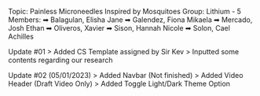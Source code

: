 Topic: Painless Microneedles Inspired by Mosquitoes
Group: Lithium - 5
Members: 
    ➡ Balagulan, Elisha Jane
    ➡ Galendez, Fiona Mikaela
    ➡ Mercado, Josh Ethan
    ➡ Oliveros, Xavier
    ➡ Sison, Hannah Nicole
    ➡ Solon, Cael Achilles

Update #01
    > Added CS Template assigned by Sir Kev
    > Inputted some contents regarding our research

Update #02 (05/01/2023)
    > Added Navbar (Not finished)
    > Added Video Header (Draft Video Only)
    > Added Toggle Light/Dark Theme Option